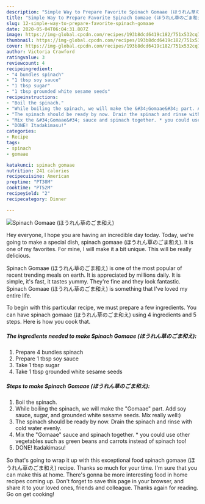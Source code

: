```yaml
---
description: "Simple Way to Prepare Favorite Spinach Gomaae (ほうれん草のごま和え)"
title: "Simple Way to Prepare Favorite Spinach Gomaae (ほうれん草のごま和え)"
slug: 12-simple-way-to-prepare-favorite-spinach-gomaae
date: 2020-05-04T06:04:31.807Z
image: https://img-global.cpcdn.com/recipes/193b8dcd6419c182/751x532cq70/spinach-gomaae-ほうれん草のごま和え-recipe-main-photo.jpg
thumbnail: https://img-global.cpcdn.com/recipes/193b8dcd6419c182/751x532cq70/spinach-gomaae-ほうれん草のごま和え-recipe-main-photo.jpg
cover: https://img-global.cpcdn.com/recipes/193b8dcd6419c182/751x532cq70/spinach-gomaae-ほうれん草のごま和え-recipe-main-photo.jpg
author: Victoria Crawford
ratingvalue: 3
reviewcount: 4
recipeingredient:
- "4 bundles spinach"
- "1 tbsp soy sauce"
- "1 tbsp sugar"
- "1 tbsp grounded white sesame seeds"
recipeinstructions:
- "Boil the spinach."
- "While boiling the spinach, we will make the &#34;Gomaae&#34; part. Add soy sauce, sugar, and grounded white sesame seeds. Mix really well:)"
- "The spinach should be ready by now. Drain the spinach and rinse with cold water evenly."
- "Mix the &#34;Gomaae&#34; sauce and spinach together. * you could use other vegetables such as green beans and carrots instead of spinach too!"
- "DONE! Itadakimasu!"
categories:
- Recipe
tags:
- spinach
- gomaae

katakunci: spinach gomaae 
nutrition: 241 calories
recipecuisine: American
preptime: "PT38M"
cooktime: "PT52M"
recipeyield: "2"
recipecategory: Dinner

---
```



![Spinach Gomaae (ほうれん草のごま和え)](https://img-global.cpcdn.com/recipes/193b8dcd6419c182/751x532cq70/spinach-gomaae-ほうれん草のごま和え-recipe-main-photo.jpg)

Hey everyone, I hope you are having an incredible day today. Today, we're going to make a special dish, spinach gomaae (ほうれん草のごま和え). It is one of my favorites. For mine, I will make it a bit unique. This will be really delicious.

Spinach Gomaae (ほうれん草のごま和え) is one of the most popular of recent trending meals on earth. It is appreciated by millions daily. It is simple, it's fast, it tastes yummy. They're fine and they look fantastic. Spinach Gomaae (ほうれん草のごま和え) is something that I've loved my entire life.




To begin with this particular recipe, we must prepare a few ingredients. You can have spinach gomaae (ほうれん草のごま和え) using 4 ingredients and 5 steps. Here is how you cook that.

<!--inarticleads1-->

##### The ingredients needed to make Spinach Gomaae (ほうれん草のごま和え):

1. Prepare 4 bundles spinach
1. Prepare 1 tbsp soy sauce
1. Take 1 tbsp sugar
1. Take 1 tbsp grounded white sesame seeds




<!--inarticleads2-->

##### Steps to make Spinach Gomaae (ほうれん草のごま和え):

1. Boil the spinach.
1. While boiling the spinach, we will make the &#34;Gomaae&#34; part. Add soy sauce, sugar, and grounded white sesame seeds. Mix really well:)
1. The spinach should be ready by now. Drain the spinach and rinse with cold water evenly.
1. Mix the &#34;Gomaae&#34; sauce and spinach together. * you could use other vegetables such as green beans and carrots instead of spinach too!
1. DONE! Itadakimasu!




So that's going to wrap it up with this exceptional food spinach gomaae (ほうれん草のごま和え) recipe. Thanks so much for your time. I'm sure that you can make this at home. There's gonna be more interesting food in home recipes coming up. Don't forget to save this page in your browser, and share it to your loved ones, friends and colleague. Thanks again for reading. Go on get cooking!
